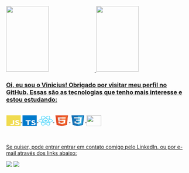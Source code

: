 <div align="left">
  <a href="https://github.com/vinibarizon">
  <img height="180em" width="48%" src="https://github-readme-stats.vercel.app/api?username=vinibarizon&show_icons=true&theme=dark&include_all_commits=true&count_private=true"/>
  <img height="180em" width="48%" src="https://github-readme-stats.vercel.app/api/top-langs/?username=vinibarizon&layout=compact&langs_count=7&theme=dark"/>
</div>
  
  <h3>Oi, eu sou o Vinicius! Obrigado por visitar meu perfil no GitHub. Essas são as tecnologias que tenho mais interesse e estou estudando:</h3>
  <div style="display: inline_block"><br>
  <img align="center" height="30" width="40" src="https://raw.githubusercontent.com/devicons/devicon/master/icons/javascript/javascript-plain.svg">
  <img align="center" height="30" width="40" src="https://raw.githubusercontent.com/devicons/devicon/master/icons/typescript/typescript-plain.svg">
  <img align="center" height="30" width="40" src="https://raw.githubusercontent.com/devicons/devicon/master/icons/react/react-original.svg">
  <img align="center" height="30" width="40" src="https://raw.githubusercontent.com/devicons/devicon/master/icons/html5/html5-original.svg">
  <img align="center" height="30" width="40" src="https://raw.githubusercontent.com/devicons/devicon/master/icons/css3/css3-original.svg">
  <img align="center" height="30" width="40" src="https://cdn.jsdelivr.net/gh/devicons/devicon/icons/php/php-original.svg" />

</div>
 <br><br>
<p>Se quiser, pode entrar entrar em contato comigo pelo LinkedIn, ou por e-mail através dos links abaixo:</p>
 <a href = "mailto:vi.barizont@gmail.com"><img src="https://img.shields.io/badge/-Gmail-%23333?style=for-the-badge&logo=gmail&logoColor=white" target="_blank"></a>
 <a href="https://www.linkedin.com/in/vinicius-peres-barizon-120118141/" target="_blank"><img src="https://img.shields.io/badge/-LinkedIn-%230077B5?style=for-the-badge&logo=linkedin&logoColor=white" target="_blank"></a> 
